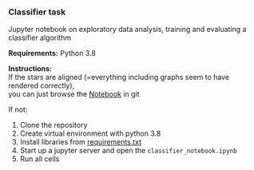### Classifier task

Jupyter notebook on exploratory data analysis, training and evaluating a classifier algorithm

__Requirements:__
Python 3.8

__Instructions:__ <br/>
If the stars are aligned (=everything including graphs seem to have rendered correctly),<br/>
you can just browse the [Notebook](https://github.com/tinotu/classifier_task/blob/master/classifier_notebook.ipynb "Classifier Task Notebook") in git

If not:
1. Clone the repository
2. Create virtual environment with python 3.8
3. Install libraries from [requirements.txt](https://github.com/tinotu/blob/master/classifier_task/requirements.ipynb)
4. Start up a jupyter server and open the `classifier_notebook.ipynb`
5. Run all cells
